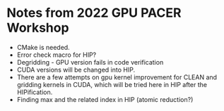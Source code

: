 # Notes from 2022 GPU PACER Workshop
- CMake is needed.
- Error check macro for HIP?
- Degridding - GPU version fails in code verification
- CUDA versions will be changed into HIP.
- There are a few attempts on gpu kernel improvement for CLEAN and gridding kernels in CUDA, which will be tried here in HIP after the HIPification.
- Finding max and the related index in HIP (atomic reduction?)